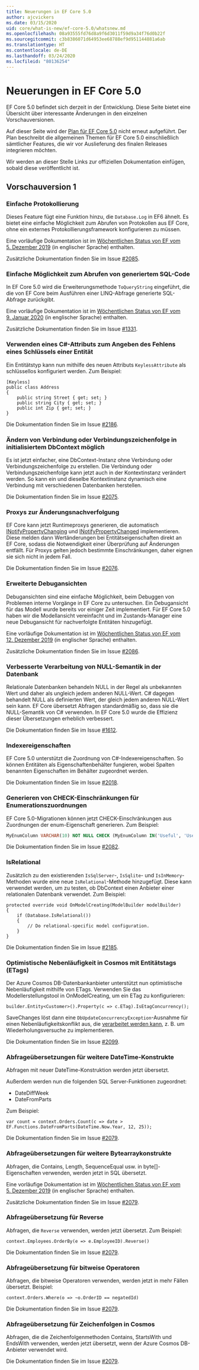 ```yaml
---
title: Neuerungen in EF Core 5.0
author: ajcvickers
ms.date: 03/15/2020
uid: core/what-is-new/ef-core-5.0/whatsnew.md
ms.openlocfilehash: 08a93555fd76d8a9f6d3011f59d9a34f76d0b22f
ms.sourcegitcommit: c3b8386071d64953ee68788ef9d951144881a6ab
ms.translationtype: HT
ms.contentlocale: de-DE
ms.lasthandoff: 03/24/2020
ms.locfileid: "80136254"
---
```

# <a name="whats-new-in-ef-core-50"></a>Neuerungen in EF Core 5.0

EF Core 5.0 befindet sich derzeit in der Entwicklung.
Diese Seite bietet eine Übersicht über interessante Änderungen in den einzelnen Vorschauversionen.

Auf dieser Seite wird der [Plan für EF Core 5.0](plan.md) nicht erneut aufgeführt.
Der Plan beschreibt die allgemeinen Themen für EF Core 5.0 einschließlich sämtlicher Features, die wir vor Auslieferung des finalen Releases integrieren möchten.

Wir werden an dieser Stelle Links zur offiziellen Dokumentation einfügen, sobald diese veröffentlicht ist.

## <a name="preview-1"></a>Vorschauversion 1

### <a name="simple-logging"></a>Einfache Protokollierung

Dieses Feature fügt eine Funktion hinzu, die `Database.Log` in EF6 ähnelt.
Es bietet eine einfache Möglichkeit zum Abrufen von Protokollen aus EF Core, ohne ein externes Protokollierungsframework konfigurieren zu müssen.

Eine vorläufige Dokumentation ist im [Wöchentlichen Status von EF vom 5. Dezember 2019](https://github.com/dotnet/efcore/issues/15403#issuecomment-562332863) (in englischer Sprache) enthalten.

Zusätzliche Dokumentation finden Sie im Issue [#2085](https://github.com/dotnet/EntityFramework.Docs/issues/2085).

### <a name="simple-way-to-get-generated-sql"></a>Einfache Möglichkeit zum Abrufen von generiertem SQL-Code

In EF Core 5.0 wird die Erweiterungsmethode `ToQueryString` eingeführt, die die von EF Core beim Ausführen einer LINQ-Abfrage generierte SQL-Abfrage zurückgibt.

Eine vorläufige Dokumentation ist im [Wöchentlichen Status von EF vom 9. Januar 2020](https://github.com/dotnet/efcore/issues/19549#issuecomment-572823246) (in englischer Sprache) enthalten.

Zusätzliche Dokumentation finden Sie im Issue [#1331](https://github.com/dotnet/EntityFramework.Docs/issues/1331).

### <a name="use-a-c-attribute-to-indicate-that-an-entity-has-no-key"></a>Verwenden eines C#-Attributs zum Angeben des Fehlens eines Schlüssels einer Entität

Ein Entitätstyp kann nun mithilfe des neuen Attributs `KeylessAttribute` als schlüssellos konfiguriert werden.
Zum Beispiel:

```CSharp
[Keyless]
public class Address
{
    public string Street { get; set; }
    public string City { get; set; }
    public int Zip { get; set; }
}
```

Die Dokumentation finden Sie im Issue [#2186](https://github.com/dotnet/EntityFramework.Docs/issues/2186).

### <a name="connection-or-connection-string-can-be-changed-on-initialized-dbcontext"></a>Ändern von Verbindung oder Verbindungszeichenfolge in initialisiertem DbContext möglich

Es ist jetzt einfacher, eine DbContext-Instanz ohne Verbindung oder Verbindungszeichenfolge zu erstellen.
Die Verbindung oder Verbindungszeichenfolge kann jetzt auch in der Kontextinstanz verändert werden.
So kann ein und dieselbe Kontextinstanz dynamisch eine Verbindung mit verschiedenen Datenbanken herstellen.

Die Dokumentation finden Sie im Issue [#2075](https://github.com/dotnet/EntityFramework.Docs/issues/2075).

### <a name="change-tracking-proxies"></a>Proxys zur Änderungsnachverfolgung

EF Core kann jetzt Runtimeproxys generieren, die automatisch [INotifyPropertyChanging](https://docs.microsoft.com/dotnet/api/system.componentmodel.inotifypropertychanging?view=netcore-3.1) und [INotifyPropertyChanged](https://docs.microsoft.com/dotnet/api/system.componentmodel.inotifypropertychanged?view=netcore-3.1) implementieren.
Diese melden dann Wertänderungen bei Entitätseigenschaften direkt an EF Core, sodass die Notwendigkeit einer Überprüfung auf Änderungen entfällt.
Für Proxys gelten jedoch bestimmte Einschränkungen, daher eignen sie sich nicht in jedem Fall.

Die Dokumentation finden Sie im Issue [#2076](https://github.com/dotnet/EntityFramework.Docs/issues/2076).

### <a name="enhanced-debug-views"></a>Erweiterte Debugansichten

Debugansichten sind eine einfache Möglichkeit, beim Debuggen von Problemen interne Vorgänge in EF Core zu untersuchen.
Ein Debugansicht für das Modell wurde bereits vor einiger Zeit implementiert.
Für EF Core 5.0 haben wir die Modellansicht vereinfacht und im Zustands-Manager eine neue Debugansicht für nachverfolgte Entitäten hinzugefügt.

Eine vorläufige Dokumentation ist im [Wöchentlichen Status von EF vom 12. Dezember 2019](https://github.com/dotnet/efcore/issues/15403#issuecomment-565196206) (in englischer Sprache) enthalten.

Zusätzliche Dokumentation finden Sie im Issue [#2086](https://github.com/dotnet/EntityFramework.Docs/issues/2086).

### <a name="improved-handling-of-database-null-semantics"></a>Verbesserte Verarbeitung von NULL-Semantik in der Datenbank

Relationale Datenbanken behandeln NULL in der Regel als unbekannten Wert und daher als ungleich jedem anderen NULL-Wert.
C# dagegen behandelt NULL als definierten Wert, der gleich jedem anderen NULL-Wert sein kann.
EF Core übersetzt Abfragen standardmäßig so, dass sie die NULL-Semantik von C# verwenden.
In EF Core 5.0 wurde die Effizienz dieser Übersetzungen erheblich verbessert.

Die Dokumentation finden Sie im Issue [#1612](https://github.com/dotnet/EntityFramework.Docs/issues/1612).

### <a name="indexer-properties"></a>Indexereigenschaften

EF Core 5.0 unterstützt die Zuordnung von C#-Indexereigenschaften.
So können Entitäten als Eigenschaftenbehälter fungieren, wobei Spalten benannten Eigenschaften im Behälter zugeordnet werden.

Die Dokumentation finden Sie im Issue [#2018](https://github.com/dotnet/EntityFramework.Docs/issues/2018).

### <a name="generation-of-check-constraints-for-enum-mappings"></a>Generieren von CHECK-Einschränkungen für Enumerationszuordnungen

EF Core 5.0-Migrationen können jetzt CHECK-Einschränkungen aus Zuordnungen der enum-Eigenschaft generieren.
Zum Beispiel:

```SQL
MyEnumColumn VARCHAR(10) NOT NULL CHECK (MyEnumColumn IN('Useful', 'Useless', 'Unknown'))
```

Die Dokumentation finden Sie im Issue [#2082](https://github.com/dotnet/EntityFramework.Docs/issues/2082).

### <a name="isrelational"></a>IsRelational

Zusätzlich zu den existierenden `IsSqlServer`-, `IsSqlite`- und `IsInMemory`-Methoden wurde eine neue `IsRelational`-Methode hinzugefügt.
Diese kann verwendet werden, um zu testen, ob DbContext einen Anbieter einer relationalen Datenbank verwendet.
Zum Beispiel:

```CSharp
protected override void OnModelCreating(ModelBuilder modelBuilder)
{
    if (Database.IsRelational())
    {
        // Do relational-specific model configuration.
    }
}
```

Die Dokumentation finden Sie im Issue [#2185](https://github.com/dotnet/EntityFramework.Docs/issues/2185).

### <a name="cosmos-optimistic-concurrency-with-etags"></a>Optimistische Nebenläufigkeit in Cosmos mit Entitätstags (ETags)

Der Azure Cosmos DB-Datenbankanbieter unterstützt nun optimistische Nebenläufigkeit mithilfe von ETags.
Verwenden Sie das Modellerstellungstool in OnModelCreating, um ein ETag zu konfigurieren:

```CSharp
builder.Entity<Customer>().Property(c => c.ETag).IsEtagConcurrency();
```

SaveChanges löst dann eine `DbUpdateConcurrencyException`-Ausnahme für einen Nebenläufigkeitskonflikt aus, die [verarbeitet werden kann](https://docs.microsoft.com/ef/core/saving/concurrency), z. B. um Wiederholungsversuche zu implementieren.


Die Dokumentation finden Sie im Issue [#2099](https://github.com/dotnet/EntityFramework.Docs/issues/2099).

### <a name="query-translations-for-more-datetime-constructs"></a>Abfrageübersetzungen für weitere DateTime-Konstrukte

Abfragen mit neuer DateTime-Konstruktion werden jetzt übersetzt.

Außerdem werden nun die folgenden SQL Server-Funktionen zugeordnet:
* DateDiffWeek
* DateFromParts

Zum Beispiel:

```CSharp
var count = context.Orders.Count(c => date > EF.Functions.DateFromParts(DateTime.Now.Year, 12, 25));

```

Die Dokumentation finden Sie im Issue [#2079](https://github.com/dotnet/EntityFramework.Docs/issues/2079).

### <a name="query-translations-for-more-byte-array-constructs"></a>Abfrageübersetzungen für weitere Bytearraykonstrukte

Abfragen, die Contains, Length, SequenceEqual usw. in byte[]-Eigenschaften verwenden, werden jetzt in SQL übersetzt.

Eine vorläufige Dokumentation ist im [Wöchentlichen Status von EF vom 5. Dezember 2019](https://github.com/dotnet/efcore/issues/15403#issuecomment-562332863) (in englischer Sprache) enthalten.

Zusätzliche Dokumentation finden Sie im Issue [#2079](https://github.com/dotnet/EntityFramework.Docs/issues/2079).

### <a name="query-translation-for-reverse"></a>Abfrageübersetzung für Reverse

Abfragen, die `Reverse` verwenden, werden jetzt übersetzt.
Zum Beispiel:

```CSharp
context.Employees.OrderBy(e => e.EmployeeID).Reverse()
```

Die Dokumentation finden Sie im Issue [#2079](https://github.com/dotnet/EntityFramework.Docs/issues/2079).

### <a name="query-translation-for-bitwise-operators"></a>Abfrageübersetzung für bitweise Operatoren

Abfragen, die bitweise Operatoren verwenden, werden jetzt in mehr Fällen übersetzt. Beispiel:

```CSharp
context.Orders.Where(o => ~o.OrderID == negatedId)
```

Die Dokumentation finden Sie im Issue [#2079](https://github.com/dotnet/EntityFramework.Docs/issues/2079).

### <a name="query-translation-for-strings-on-cosmos"></a>Abfrageübersetzung für Zeichenfolgen in Cosmos

Abfragen, die die Zeichenfolgenmethoden Contains, StartsWith und EndsWith verwenden, werden jetzt übersetzt, wenn der Azure Cosmos DB-Anbieter verwendet wird.

Die Dokumentation finden Sie im Issue [#2079](https://github.com/dotnet/EntityFramework.Docs/issues/2079).
